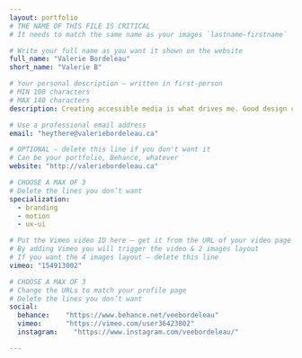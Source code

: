 ```yaml
---
layout: portfolio
# THE NAME OF THIS FILE IS CRITICAL
# It needs to match the same name as your images `lastname-firstname`

# Write your full name as you want it shown on the website
full_name: "Valerie Bordeleau"
short_name: "Valerie B"

# Your personal description — written in first-person
# MIN 100 characters
# MAX 140 characters
description: Creating accessible media is what drives me. Good design can communicate ideas that transcend language barriers, bias, and illiteracy.

# Use a professional email address
email: "heythere@valeriebordeleau.ca"

# OPTIONAL — delete this line if you don't want it
# Can be your portfolio, Behance, whatever
website: "http://valeriebordeleau.ca"

# CHOOSE A MAX OF 3
# Delete the lines you don’t want
specialization:
  - branding
  - motion
  - ux-ui

# Put the Vimeo video ID here — get it from the URL of your video page
# By adding Vimeo you will trigger the video & 2 images layout
# If you want the 4 images layout — delete this line
vimeo: "154913002"

# CHOOSE A MAX OF 3
# Change the URLs to match your profile page
# Delete the lines you don’t want
social:
  behance:    "https://www.behance.net/veebordeleau"
  vimeo:      "https://vimeo.com/user36423802"
  instagram:    "https://www.instagram.com/veebordeleau/"

---
```

